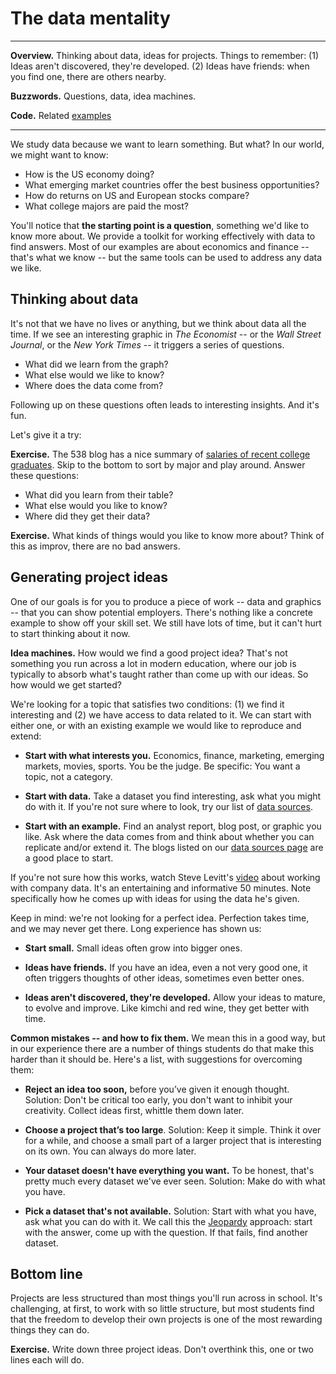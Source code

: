 # The data mentality

---
**Overview.** Thinking about data, ideas for projects.  Things to remember:  (1) Ideas aren't discovered, they're developed.  (2) Ideas have friends:  when you find one, there are others nearby.

**Buzzwords.** Questions, data, idea machines.

**Code.** Related [examples](https://github.com/NYUDataBootcamp/Materials/blob/master/Code/IPython/bootcamp_examples.ipynb)

---

We study data because we want to learn something. But what? In our world, we might want to know:

* How is the US economy doing?
* What emerging market countries offer the best business opportunities?
* How do returns on US and European stocks compare?
* What college majors are paid the most?

You'll notice that **the starting point is a question**, something we'd like to know more about.  We provide a toolkit for working effectively with data to find answers.  Most of our examples are about economics and finance -- that's what we know -- but the same tools can be used to address any data we like.

<!--
Once we have a question, we can start looking for data that might help us come up with an answer. This leads to more questions:

* What data would be helpful in answering our question?
* Where can we find it?
* What should we do with it once we have it?
-->

## Thinking about data

It's not that we have no lives or anything, but we think about data all the time.  If we see an interesting graphic in *The Economist* -- or the *Wall Street Journal*, or the *New York Times* -- it triggers a series of questions.

* What did we learn from the graph?
* What else would we like to know?
* Where does the data come from?

Following up on these questions often leads to interesting insights.  And it's fun.

Let's give it a try:

**Exercise.** The 538 blog has a nice summary of [salaries of recent college graduates](http://fivethirtyeight.com/features/the-economic-guide-to-picking-a-college-major/).  Skip to the bottom to sort by major and play around. Answer these questions:

* What did you learn from their table?
* What else would you like to know?
* Where did they get their data?

**Exercise.** What kinds of things would you like to know more about?  Think of this as improv, there are no bad answers.


## Generating project ideas

One of our goals is for you to produce a piece of work -- data and graphics -- that you can show potential employers.  There's nothing like a concrete example to show off your skill set.  We still have lots of time, but it can't hurt to start thinking about it now.

**Idea machines.** How would we find a good project idea?  That's not something you run across a lot in modern education, where our job is typically to absorb what's taught rather than come up with our ideas.  So how would we get started?

We're looking for a topic that satisfies two conditions:  (1) we find it interesting and (2) we have access to data related to it. We can start with either one, or with an existing example we would like to reproduce and extend:

* **Start with what interests you.**  Economics, finance, marketing, emerging markets, movies, sports. You be the judge.  Be specific:  You want a topic, not a category.

* **Start with data.**  Take a dataset you find interesting, ask what you might do with it.  If you're not sure where to look, try our list of [data sources](http://databootcamp.nyuecon.com/bootcamp_data/).

* **Start with an example.**  Find an analyst report, blog post, or graphic you like.  Ask where the data comes from and think about whether you can replicate and/or extend it. The blogs listed on our [data sources page](http://databootcamp.nyuecon.com/bootcamp_data/) are a good place to start.

If you're not sure how this works, watch Steve Levitt's [video](https://youtu.be/r5jATFtKtI8?t=5m10s) about working with company data. It's an entertaining and informative 50 minutes. Note specifically how he comes up with ideas for using the data he's given.

Keep in mind:  we're not looking for a perfect idea. Perfection takes time, and we may never get there.  Long experience has shown us:

* **Start small.** Small ideas often grow into bigger ones.

* **Ideas have friends.**  If you have an idea, even a not very good one, it often triggers thoughts of other ideas, sometimes even better ones.

* **Ideas aren't discovered, they're developed.**  Allow your ideas to mature, to evolve and improve.  Like kimchi and red wine, they get better with time.

**Common mistakes -- and how to fix them.**  We mean this in a good way, but in our experience there are a number of things students do that make this harder than it should be.  Here's a list, with suggestions for overcoming them:

*  **Reject an idea too soon,** before you’ve given it enough thought.  Solution:  Don't be critical too early, you don't want to inhibit your creativity.  Collect ideas first, whittle them down later.

*  **Choose a project that’s too large**.  Solution:  Keep it simple.  Think it over for a while, and choose a small part of a larger project that is interesting on its own.  You can always do more later.

*  **Your dataset doesn't have everything you want.**  To be honest, that's pretty much every dataset we've ever seen.  Solution:  Make do with what you have.

*  **Pick a dataset that's not available.**  Solution:  Start with what you have, ask what you can do with it.  We call this the [Jeopardy](https://en.wikipedia.org/wiki/Jeopardy!) approach:  start with the answer, come up with the question.  If that fails, find another dataset.


## Bottom line

Projects are less structured than most things you'll run across in school.  It's challenging, at first, to work with so little structure, but most students find that the freedom to develop their own projects is one of the most rewarding things they can do.

**Exercise.**  Write down three project ideas.  Don't overthink this, one or two lines each will do.

